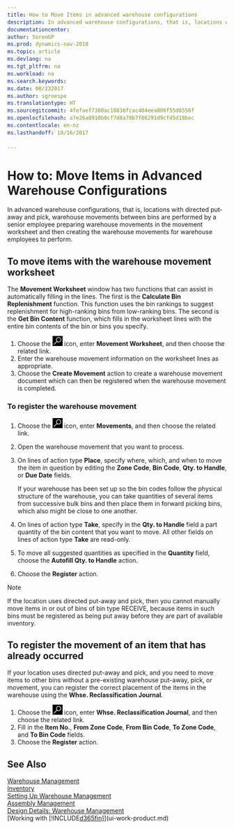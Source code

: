```yaml
---
title: How to Move Items in advanced warehouse configurations
description: In advanced warehouse configurations, that is, locations with directed put-away and pick, warehouse movements between bins are performed by a senior employee preparing warehouse movements in the movement worksheet and then creating the warehouse movements for warehouse employees to perform.
documentationcenter: 
author: SorenGP
ms.prod: dynamics-nav-2018
ms.topic: article
ms.devlang: na
ms.tgt_pltfrm: na
ms.workload: na
ms.search.keywords: 
ms.date: 08/232017
ms.author: sgroespe
ms.translationtype: HT
ms.sourcegitcommit: 4fefaef7380ac10836fcac404eea006f55d8556f
ms.openlocfilehash: a7e26a8910b0cf7d8a78b7f86291d9cfd5d18bec
ms.contentlocale: en-nz
ms.lasthandoff: 10/16/2017

---
```

# <a name="how-to-move-items-in-advanced-warehouse-configurations"></a>How to: Move Items in Advanced Warehouse Configurations
In advanced warehouse configurations, that is, locations with directed put-away and pick, warehouse movements between bins are performed by a senior employee preparing warehouse movements in the movement worksheet and then creating the warehouse movements for warehouse employees to perform.  

## <a name="to-move-items-with-the-warehouse-movement-worksheet"></a>To move items with the warehouse movement worksheet
The **Movement Worksheet** window has two functions that can assist in automatically filling in the lines. The first is the **Calculate Bin Replenishment** function. This function uses the bin rankings to suggest replenishment for high-ranking bins from low-ranking bins. The second is the **Get Bin Content** function, which fills in the worksheet lines with the entire bin contents of the bin or bins you specify.

1.  Choose the ![Search for Page or Report](media/ui-search/search_small.png "Search for Page or Report icon") icon, enter **Movement Worksheet**, and then choose the related link.  
2.  Enter the warehouse movement information on the worksheet lines as appropriate.  
3. Choose the **Create Movement** action to create a warehouse movement document which can then be registered when the warehouse movement is completed.  

### <a name="to-register-the-warehouse-movement"></a>To register the warehouse movement  
1.  Choose the ![Search for Page or Report](media/ui-search/search_small.png "Search for Page or Report icon") icon, enter **Movements**, and then choose the related link.  
2.  Open the warehouse movement that you want to process.  
3.  On lines of action type **Place**, specify where, which, and when to move the item in question by editing the **Zone Code**, **Bin Code**, **Qty. to Handle**, or **Due Date** fields.  

    If your warehouse has been set up so the bin codes follow the physical structure of the warehouse, you can take quantities of several items from successive bulk bins and then place them in forward picking bins, which also might be close to one another.  
4.  On lines of action type **Take**, specify in the **Qty. to Handle** field a part quantity of the bin content that you want to move. All other fields on lines of action type **Take** are read-only.  
5.  To move all suggested quantities as specified in the **Quantity** field, choose the **Autofill Qty. to Handle** action.  
6. Choose the **Register** action.  

> [!NOTE]  
>  If the location uses directed put-away and pick, then you cannot manually move items in or out of bins of bin type RECEIVE, because items in such bins must be registered as being put away before they are part of available inventory.

## <a name="to-register-the-movement-of-an-item-that-has-already-occurred"></a>To register the movement of an item that has already occurred  
If your location uses directed put-away and pick, and you need to move items to other bins without a pre-existing warehouse put-away, pick, or movement, you can register the correct placement of the items in the warehouse using the **Whse. Reclassification Journal**.

1.  Choose the ![Search for Page or Report](media/ui-search/search_small.png "Search for Page or Report icon") icon, enter **Whse. Reclassification Journal**, and then choose the related link.  
2.  Fill in the **Item No.**, **From Zone Code**, **From Bin Code**, **To Zone Code**, and **To Bin Code** fields.  
3.  Choose the **Register** action.  

## <a name="see-also"></a>See Also  
[Warehouse Management](warehouse-manage-warehouse.md)  
[Inventory](inventory-manage-inventory.md)  
[Setting Up Warehouse Management](warehouse-setup-warehouse.md)     
[Assembly Management](assembly-assemble-items.md)    
[Design Details: Warehouse Management](design-details-warehouse-management.md)  
[Working with [!INCLUDE[d365fin](includes/d365fin_md.md)]](ui-work-product.md)


